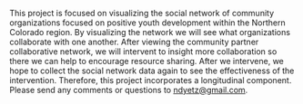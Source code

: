 This project is focused on visualizing the social network of community organizations focused on positive youth development within the Northern Colorado region. By visualizing the network we will see what organizations collaborate with one another. After viewing the community partner collaborative network, we will intervent to insight more collaboration so there we can help to encourage resource sharing. 
After we intervene, we hope to collect the social network data again to see the effectiveness of the intervention. Therefore, this project incorporates a longitudinal component. Please send any comments or questions to <ndyetz@gmail.com>.
